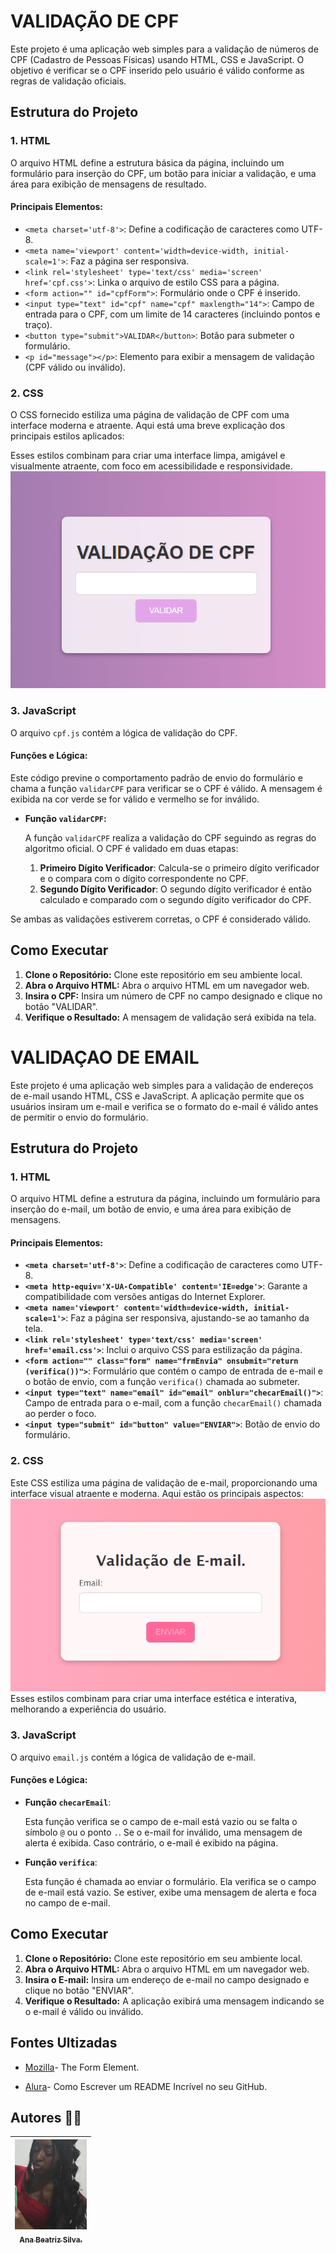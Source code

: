 # VALIDAÇÃO DE CPF

Este projeto é uma aplicação web simples para a validação de números de CPF (Cadastro de Pessoas Físicas) usando HTML, CSS e JavaScript. O objetivo é verificar se o CPF inserido pelo usuário é válido conforme as regras de validação oficiais.

## Estrutura do Projeto

### 1. HTML

O arquivo HTML define a estrutura básica da página, incluindo um formulário para inserção do CPF, um botão para iniciar a validação, e uma área para exibição de mensagens de resultado.

#### Principais Elementos:

- `<meta charset='utf-8'>`: Define a codificação de caracteres como UTF-8.
- `<meta name='viewport' content='width=device-width, initial-scale=1'>`: Faz a página ser responsiva.
- `<link rel='stylesheet' type='text/css' media='screen' href='cpf.css'>`: Linka o arquivo de estilo CSS para a página.
- `<form action="" id="cpfForm">`: Formulário onde o CPF é inserido.
- `<input type="text" id="cpf" name="cpf" maxlength="14">`: Campo de entrada para o CPF, com um limite de 14 caracteres (incluindo pontos e traço).
- `<button type="submit">VALIDAR</button>`: Botão para submeter o formulário.
- `<p id="message"></p>`: Elemento para exibir a mensagem de validação (CPF válido ou inválido).

### 2. CSS

O CSS fornecido estiliza uma página de validação de CPF com uma interface moderna e atraente. Aqui está uma breve explicação dos principais estilos aplicados:


Esses estilos combinam para criar uma interface limpa, amigável e visualmente atraente, com foco em acessibilidade e responsividade.
![cpf](cpf.png)
### 3. JavaScript

O arquivo `cpf.js` contém a lógica de validação do CPF.

#### Funções e Lógica:


  Este código previne o comportamento padrão de envio do formulário e chama a função `validarCPF` para verificar se o CPF é válido. A mensagem é exibida na cor verde se for válido e vermelho se for inválido.

- **Função `validarCPF`:**
 
  A função `validarCPF` realiza a validação do CPF seguindo as regras do algoritmo oficial. O CPF é validado em duas etapas:
  1. **Primeiro Dígito Verificador**: Calcula-se o primeiro dígito verificador e o compara com o dígito correspondente no CPF.
  2. **Segundo Dígito Verificador**: O segundo dígito verificador é então calculado e comparado com o segundo dígito verificador do CPF.

Se ambas as validações estiverem corretas, o CPF é considerado válido.

## Como Executar

1. **Clone o Repositório:** Clone este repositório em seu ambiente local.
2. **Abra o Arquivo HTML:** Abra o arquivo HTML em um navegador web.
3. **Insira o CPF:** Insira um número de CPF no campo designado e clique no botão "VALIDAR".
4. **Verifique o Resultado:** A mensagem de validação será exibida na tela.


# VALIDAÇAO DE EMAIL

Este projeto é uma aplicação web simples para a validação de endereços de e-mail usando HTML, CSS e JavaScript. A aplicação permite que os usuários insiram um e-mail e verifica se o formato do e-mail é válido antes de permitir o envio do formulário.

## Estrutura do Projeto

### 1. HTML

O arquivo HTML define a estrutura da página, incluindo um formulário para inserção do e-mail, um botão de envio, e uma área para exibição de mensagens.

#### Principais Elementos:

- **`<meta charset='utf-8'>`**: Define a codificação de caracteres como UTF-8.
- **`<meta http-equiv='X-UA-Compatible' content='IE=edge'>`**: Garante a compatibilidade com versões antigas do Internet Explorer.
- **`<meta name='viewport' content='width=device-width, initial-scale=1'>`**: Faz a página ser responsiva, ajustando-se ao tamanho da tela.
- **`<link rel='stylesheet' type='text/css' media='screen' href='email.css'>`**: Inclui o arquivo CSS para estilização da página.
- **`<form action="" class="form" name="frmEnvia" onsubmit="return (verifica())">`**: Formulário que contém o campo de entrada de e-mail e o botão de envio, com a função `verifica()` chamada ao submeter.
- **`<input type="text" name="email" id="email" onblur="checarEmail()">`**: Campo de entrada para o e-mail, com a função `checarEmail()` chamada ao perder o foco.
- **`<input type="submit" id="button" value="ENVIAR">`**: Botão de envio do formulário.

### 2. CSS

Este CSS estiliza uma página de validação de e-mail, proporcionando uma interface visual atraente e moderna. Aqui estão os principais aspectos:
![telainicio](foto2.jpeg)
Esses estilos combinam para criar uma interface estética e interativa, melhorando a experiência do usuário.

### 3. JavaScript

O arquivo `email.js` contém a lógica de validação de e-mail.

#### Funções e Lógica:

- **Função `checarEmail`**:
 
  Esta função verifica se o campo de e-mail está vazio ou se falta o símbolo `@` ou o ponto `.`. Se o e-mail for inválido, uma mensagem de alerta é exibida. Caso contrário, o e-mail é exibido na página.

- **Função `verifica`**:
 
  Esta função é chamada ao enviar o formulário. Ela verifica se o campo de e-mail está vazio. Se estiver, exibe uma mensagem de alerta e foca no campo de e-mail.

## Como Executar

1. **Clone o Repositório:** Clone este repositório em seu ambiente local.
2. **Abra o Arquivo HTML:** Abra o arquivo HTML em um navegador web.
3. **Insira o E-mail:** Insira um endereço de e-mail no campo designado e clique no botão "ENVIAR".
4. **Verifique o Resultado:** A aplicação exibirá uma mensagem indicando se o e-mail é válido ou inválido.


## Fontes Ultizadas 

* [Mozilla](https://developer.mozilla.org/en-US/docs/Web/HTML/Element/form)- The Form Element.

* [Alura](https://www.alura.com.br/artigos/escrever-bom-readme)- Como Escrever um README Incrível no seu GitHub.
 
 ## Autores 👩‍💻
 | [<img loading="foto.jpg" src="foto.jpg" width=115><br><sub> Ana Beatriz Silva.</sub>](https://github.com/biasantorii) |
| :---:

